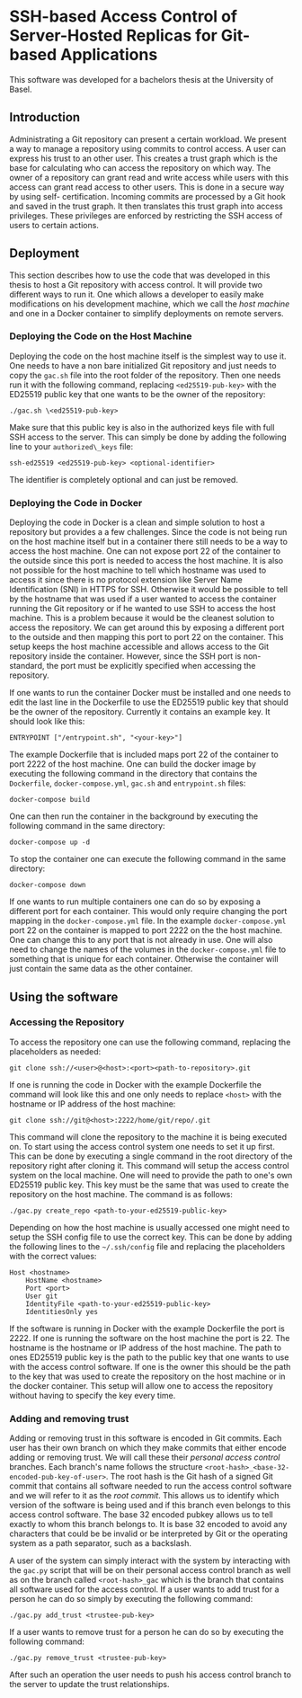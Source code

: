 # SSH-based Access Control of Server-Hosted Replicas for Git-based Applications

This software was developed for a bachelors thesis at the University of Basel.

## Introduction

Administrating a Git repository can present a certain workload. We present a way to manage
a repository using commits to control access. A user can express his trust to an other user.
This creates a trust graph which is the base for calculating who can access the repository
on which way. The owner of a repository can grant read and write access while users with
this access can grant read access to other users. This is done in a secure way by using self-
certification. Incoming commits are processed by a Git hook and saved in the trust graph.
It then translates this trust graph into access privileges. These privileges are enforced by
restricting the SSH access of users to certain actions.

## Deployment
This section describes how to use the code that was developed in this thesis to host a Git repository with access control. It will provide two different ways to run it. One  which allows a developer to easily make modifications on his development machine, which we call the _host machine_ and one in a Docker container to simplify deployments on remote servers.

### Deploying the Code on the Host Machine
Deploying the code on the host machine itself is the simplest way to use it. One needs to have a non bare initialized Git repository and just needs to copy the `gac.sh` file into the root folder of the repository. Then one needs run it with the following command, replacing `<ed25519-pub-key>` with the ED25519 public key that one wants to be the owner of the repository:
```
./gac.sh \<ed25519-pub-key>
```
Make sure that this public key is also in the authorized keys file with full SSH access to the server. This can simply be done by adding the following line to your `authorized\_keys` file:
```
ssh-ed25519 <ed25519-pub-key> <optional-identifier>
```
The identifier is completely optional and can just be removed.

### Deploying the Code in Docker
Deploying the code in Docker is a clean and simple solution to host a repository but provides a a few challenges. Since the code is not being run on the host machine itself but in a container there still needs to be a way to access the host machine. One can not expose port 22 of the container to the outside since this port is needed to access the host machine. It is also not possible for the host machine to tell which hostname was used to access it since there is no protocol extension like Server Name Identification (SNI) in HTTPS for SSH. Otherwise it would be possible to tell by the hostname that was used if a user wanted to access the container running the Git repository or if he wanted to use SSH to access the host machine. This is a problem because it would be the cleanest solution to access the repository. We can get around this by exposing a different port to the outside and then mapping this port to port 22 on the container. This setup keeps the host machine accessible and allows access to the Git repository inside the container. However, since the SSH port is non-standard, the port must be explicitly specified when accessing the repository.

If one wants to run the container Docker must be installed and one needs to edit the last line in the Dockerfile to use the ED25519 public key that should be the owner of the repository. Currently it contains an example key. It should look like this:
```
ENTRYPOINT ["/entrypoint.sh", "<your-key>"]
```
The example Dockerfile that is included maps port 22 of the container to port 2222 of the host machine. One can build the docker image by executing the following command in the directory that contains the `Dockerfile`, `docker-compose.yml`, `gac.sh` and `entrypoint.sh` files:
```
docker-compose build
```
One can then run the container in the background by executing the following command in the same directory:
```
docker-compose up -d
```
To stop the container one can execute the following command in the same directory:
```
docker-compose down
```
If one wants to run multiple containers one can do so by exposing a different port for each container. This would only require changing the port mapping in the `docker-compose.yml` file. In the example `docker-compose.yml` port 22 on the container is mapped to port 2222 on the the host machine. One can change this to any port that is not already in use. One will also need to change the names of the volumes in the `docker-compose.yml` file to something that is unique for each container. Otherwise the container will just contain the same data as the other container.

## Using the software

### Accessing the Repository
To access the repository one can use the following command, replacing the placeholders as needed:
```
git clone ssh://<user>@<host>:<port><path-to-repository>.git
```
If one is running the code in Docker with the example Dockerfile the command will look like this and one only needs to replace `<host>` with the hostname or IP address of the host machine:
```
git clone ssh://git@<host>:2222/home/git/repo/.git
```
This command will clone the repository to the machine it is being executed on. To start using the access control system one needs to set it up first. This can be done by executing a single command in the root directory of the repository right after cloning it. This command will setup the access control system on the local machine. One will need to provide the path to one's own ED25519 public key. This key must be the same that was used to create the repository on the host machine. The command is as follows:
```
./gac.py create_repo <path-to-your-ed25519-public-key>
```
Depending on how the host machine is usually accessed one might need to setup the SSH config file to use the correct key. This can be done by adding the following lines to the `~/.ssh/config` file and replacing the placeholders with the correct values:
```
Host <hostname>
    HostName <hostname>
    Port <port>
    User git
    IdentityFile <path-to-your-ed25519-public-key>
    IdentitiesOnly yes
```
If the software is running in Docker with the example Dockerfile the port is 2222. If one is running the software on the host machine the port is 22. The hostname is the hostname or IP address of the host machine. The path to ones ED25519 public key is the path to the public key that one wants to use with the access control software. If one is the owner this should be the path to the key that was used to create the repository on the host machine or in the docker container. This setup will allow one to access the repository without having to specify the key every time.

### Adding and removing trust

Adding or removing trust in this software is encoded in Git commits. Each user has their own branch on which they make commits that either encode adding or removing trust. We will call these their _personal access control_ branches. Each branch's name follows the structure `<root-hash>_<base-32-encoded-pub-key-of-user>`. The root hash is the Git hash of a signed Git commit that contains all software needed to run the access control software and we will refer to it as the _root commit_. This allows us to identify which version of the software is being used and if this branch even belongs to this access control software. The base 32 encoded pubkey allows us to tell exactly to whom this branch belongs to. It is base 32 encoded to avoid any characters that could be be invalid or be interpreted by Git or the operating system as a path separator, such as a backslash. 

A user of the system can simply interact with the system by interacting with the `gac.py` script that will be on their personal access control branch as well as on the branch called `<root-hash>_gac` which is the branch that contains all software used for the access control. If a user wants to add trust for a person he can do so simply by executing the following command:
```
./gac.py add_trust <trustee-pub-key>
```
If a user wants to remove trust for a person he can do so by executing the following command:
```
./gac.py remove_trust <trustee-pub-key>
```
After such an operation the user needs to push his access control branch to the server to update the trust relationships.